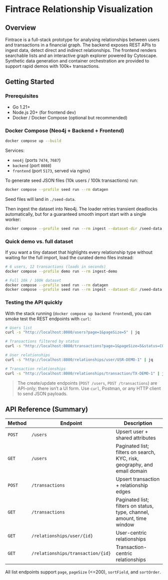 # Fintrace Relationship Visualization

## Overview

Fintrace is a full-stack prototype for analysing relationships between users and transactions in a financial graph. The backend exposes REST APIs to ingest data, detect direct and indirect relationships. The frontend renders searchable lists and an interactive graph explorer powered by Cytoscape. Synthetic data generation and container orchestration are provided to support rapid demos with 100k+ transactions.

## Getting Started

### Prerequisites

- Go 1.21+
- Node.js 20+ (for frontend dev)
- Docker / Docker Compose (optional but recommended)


### Docker Compose (Neo4j + Backend + Frontend)

```bash
docker compose up --build
```

Services:
- `neo4j` (ports `7474`, `7687`)
- `backend` (port `8080`)
- `frontend` (port `5173`, served via nginx)

To generate seed JSON files (10k users / 100k transactions) run:

```bash
docker compose --profile seed run --rm datagen
```

Seed files will land in `./seed-data`.

Then ingest the dataset into Neo4j. The loader retries transient deadlocks automatically, but for a guaranteed smooth import start with a single worker:

```bash
docker compose --profile seed run --rm ingest --dataset-dir /seed-data --workers 1
```

### Quick demo vs. full dataset

If you want a tiny dataset that highlights every relationship type without waiting for the full import, load the curated demo files instead:

```bash
# 6 users, 12 transactions (loads in seconds)
docker compose --profile demo run --rm ingest-demo

# Full 10k / 100k dataset
docker compose --profile seed run --rm datagen
docker compose --profile seed run --rm ingest --dataset-dir /seed-data --workers 1
```

### Testing the API quickly

With the stack running (`docker compose up backend frontend`), you can smoke test the REST endpoints with `curl`:

```bash
# Users list
curl -s "http://localhost:8080/users?page=1&pageSize=5" | jq

# Transactions filtered by status
curl -s "http://localhost:8080/transactions?page=1&pageSize=5&status=COMPLETED" | jq

# User relationships
curl -s "http://localhost:8080/relationships/user/USR-DEMO-1" | jq

# Transaction relationships
curl -s "http://localhost:8080/relationships/transaction/TX-DEMO-1" | jq
```

> The create/update endpoints (`POST /users`, `POST /transactions`) are API-only; there isn’t a UI form. Use `curl`, Postman, or any HTTP client to send JSON payloads.

## API Reference (Summary)

| Method | Endpoint | Description |
|--------|----------|-------------|
| `POST` | `/users` | Upsert user + shared attributes |
| `GET`  | `/users` | Paginated list; filters on search, KYC, risk, geography, and email domain |
| `POST` | `/transactions` | Upsert transaction + relationship edges |
| `GET`  | `/transactions` | Paginated list; filters on status, type, channel, amount, time window |
| `GET`  | `/relationships/user/{id}` | User-centric relationships |
| `GET`  | `/relationships/transaction/{id}` | Transaction-centric relationships |

All list endpoints support `page`, `pageSize` (<=200), `sortField`, and `sortOrder`.
